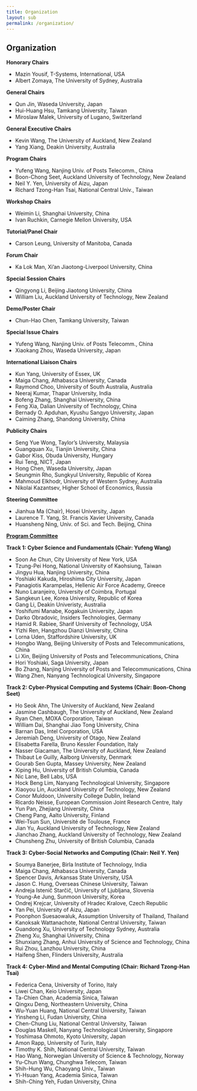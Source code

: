 ```yaml
---
title: Organization
layout: sub
permalink: /organization/
---
```


<h2>Organization</h2>

<p><strong>Honorary Chairs</strong></p>
<ul><li>Mazin Yousif, T-Systems, International, USA</li>
<li>Albert Zomaya, The University of Sydney, Australia</li>
</ul><p><strong>General Chairs</strong></p>
<ul><li>Qun Jin, Waseda University, Japan</li>
<li>Hui-Huang Hsu, Tamkang University, Taiwan</li>
<li>Miroslaw Malek, University of Lugano, Switzerland</li>
</ul><p><strong>General Executive Chairs </strong></p>
<ul><li>Kevin Wang, The University of Auckland, New Zealand</li>
<li>Yang Xiang, Deakin University, Australia</li>
</ul><p><strong>Program Chairs </strong></p>
<ul><li>Yufeng Wang, Nanjing Univ. of Posts Telecomm., China</li>
<li>Boon-Chong Seet, Auckland University of Technology, New Zealand</li>
<li>Neil Y. Yen, University of Aizu, Japan</li>
<li>Richard Tzong-Han Tsai, National Central Univ., Taiwan</li>
</ul><p><strong>Workshop Chairs </strong></p>
<ul><li>Weimin Li, Shanghai University, China</li>
<li>Ivan Ruchkin, Carnegie Mellon University, USA</li>
</ul><p><strong>Tutorial/Panel Chair </strong></p>
<ul><li>Carson Leung, University of Manitoba, Canada</li>
</ul><p><strong>Forum Chair</strong></p>
<ul><li>Ka Lok Man, Xi’an Jiaotong-Liverpool University, China</li>
</ul><p><strong>Special Session Chairs</strong></p>
<ul><li>Qingyong Li, Beijing Jiaotong University, China</li>
<li>William Liu, Auckland University of Technology, New Zealand</li>
</ul><p><strong>Demo/Poster Chair</strong></p>
<ul><li>Chun-Hao Chen, Tamkang University, Taiwan</li>
</ul><p><strong>Special Issue Chairs </strong></p>
<ul><li>Yufeng Wang, Nanjing Univ. of Posts Telecomm., China</li>
<li>Xiaokang Zhou, Waseda University, Japan</li>
</ul><p><strong>International Liaison Chairs </strong></p>
<ul><li>Kun Yang, University of Essex, UK</li>
<li>Maiga Chang, Athabasca University, Canada</li>
<li>Raymond Choo, University of South Australia, Australia</li>
<li>Neeraj Kumar, Thapar University, India</li>
<li>Bofeng Zhang, Shanghai University, China</li>
<li>Feng Xia, Dalian University of Technology, China</li>
<li>Bernady O. Apduhan, Kyushu Sangyo University, Japan</li>
<li>Caiming Zhang, Shandong University, China</li>
</ul><p><strong>Publicity Chairs </strong></p>
<ul><li>Seng Yue Wong, Taylor’s University, Malaysia</li>
<li>Guangquan Xu, Tianjin University, China</li>
<li>Gabor Kiss, Obuda University, Hungary</li>
<li>Rui Teng, NICT, Japan</li>
<li>Hong Chen, Waseda University, Japan</li>
<li>Seungmin Rho, Sungkyul University, Republic of Korea</li>
<li>Mahmoud Elkhodr, University of Western Sydney, Australia</li>
<li>Nikolai Kazantsev, Higher School of Economics, Russia</li>
</ul><p><strong>Steering Committee </strong></p>
<ul><li>Jianhua Ma (Chair), Hosei University, Japan</li>
<li>Laurence T. Yang, St. Francis Xavier University, Canada</li>
<li>Huansheng Ning, Univ. of Sci. and Tech. Beijing, China</li>
</ul><p><span style="text-decoration: underline;"><strong>Program Committee</strong></span></p>
<p><strong>Track 1: Cyber Science and Fundamentals (Chair: Yufeng Wang)</strong></p>
<ul><li>Soon Ae Chun, City University of New York, USA</li>
<li>Tzung-Pei Hong, National University of Kaohsiung, Taiwan</li>
<li>Jingyu Hua, Nanjing University, China</li>
<li>Yoshiaki Kakuda, Hiroshima City University, Japan</li>
<li>Panagiotis Karampelas, Hellenic Air Force Academy, Greece</li>
<li>Nuno Laranjeiro, University of Coimbra, Portugal</li>
<li>Sangkeun Lee, Korea University, Republic of Korea</li>
<li>Gang Li, Deakin Univeristy, Australia</li>
<li>Yoshifumi Manabe, Kogakuin University, Japan</li>
<li>Darko Obradovic, Insiders Technologies, Germany</li>
<li>Hamid R. Rabiee, Sharif University of Technology, USA</li>
<li>Yizhi Ren, Hangzhou Dianzi University, China</li>
<li>Lorna Uden, Staffordshire University, UK</li>
<li>Hongbo Wang, Beijing University of Posts and Telecommunications, China</li>
<li>Li Xin, Beijing University of Posts and Telecommunications, China</li>
<li>Hori Yoshiaki, Saga University, Japan</li>
<li>Bo Zhang, Nanjing University of Posts and Telecommunications, China</li>
<li>Wang Zhen, Nanyang Technological University, Singapore</li>
</ul><p><strong>Track 2: Cyber-Physical Computing and Systems (Chair: Boon-Chong Seet)</strong></p>
<ul><li>Ho Seok Ahn, The University of Auckland, New Zealand</li>
<li>Jasmine Cashbaugh, The University of Auckland, New Zealand</li>
<li>Ryan Chen, MOXA Corporation, Taiwan</li>
<li>William Dai, Shanghai Jiao Tong University, China</li>
<li>Barnan Das, Intel Corporation, USA</li>
<li>Jeremiah Deng, University of Otago, New Zealand</li>
<li>Elisabetta Farella, Bruno Kessler Foundation, Italy</li>
<li>Nasser Giacaman, The University of Auckland, New Zealand</li>
<li>Thibaut Le Guilly, Aalborg University, Denmark</li>
<li>Gourab Sen Gupta, Massey University, New Zealand</li>
<li>Xiping Hu, University of British Columbia, Canada</li>
<li>Nic Lane, Bell Labs, USA</li>
<li>Hock Beng Lim, Nanyang Technological University, Singapore</li>
<li>Xiaoyou Lin, Auckland University of Technology, New Zealand</li>
<li>Conor Muldoon, University College Dublin, Ireland</li>
<li>Ricardo Neisse, European Commission Joint Research Centre, Italy</li>
<li>Yun Pan, Zhejiang University, China</li>
<li>Cheng Pang, Aalto University, Finland</li>
<li>Wei-Tsun Sun, Université de Toulouse, France</li>
<li>Jian Yu, Auckland University of Technology, New Zealand</li>
<li>Jianchao Zhang, Auckland University of Technology, New Zealand</li>
<li>Chunsheng Zhu, University of British Columbia, Canada</li>
</ul><p><strong>Track 3: Cyber-Social Networks and Computing (Chair: Neil Y. Yen)</strong></p>
<ul><li>Soumya Banerjee, Birla Institute of Technology, India</li>
<li>Maiga Chang, Athabasca University, Canada</li>
<li>Spencer Davis, Arkansas State University, USA</li>
<li>Jason C. Hung, Overseas Chinese University, Taiwan</li>
<li>Andreja Istenič Starčič, University of Ljubljana, Slovenia</li>
<li>Young-Ae Jung, Sunmoon University, Korea</li>
<li>Ondrej Krejcar, University of Hradec Kralove, Czech Republic</li>
<li>Yan Pei, University of Aizu, Japan</li>
<li>Poonphon Suesaowaluk, Assumption University of Thailand, Thailand</li>
<li>Kanoksak Wattanachote, National Central University, Taiwan</li>
<li>Guandong Xu, University of Technology Sydney, Australia</li>
<li>Zheng Xu, Shanghai University, China</li>
<li>Shunxiang Zhang, Anhui University of Science and Technology, China</li>
<li>Rui Zhou, Lanzhou University, China</li>
<li>Haifeng Shen, Flinders University, Australia</li>
</ul><p><strong>Track 4: Cyber-Mind and Mental Computing (Chair: Richard Tzong-Han Tsai)</strong></p>
<ul><li>Federica Cena, University of Torino, Italy</li>
<li>Liwei Chan, Keio University, Japan</li>
<li>Ta-Chien Chan, Academia Sinica, Taiwan</li>
<li>Qingxu Deng, Northeastern University, China</li>
<li>Wu-Yuan Huang, National Central University, Taiwan</li>
<li>Yinsheng Li, Fudan University, China</li>
<li>Chen-Chung Liu, National Central University, Taiwan</li>
<li>Douglas Maskell, Nanyang Technological University, Singapore</li>
<li>Yoshimasa Ohmoto, Kyoto University, Japan</li>
<li>Amon Rapp, University of Turin, Italy</li>
<li>Timothy K. Shih, National Central University, Taiwan</li>
<li>Hao Wang, Norwegian University of Science & Technology, Norway</li>
<li>Yu-Chun Wang, Chunghwa Telecom, Taiwan</li>
<li>Shih-Hung Wu, Chaoyang Univ., Taiwan</li>
<li>Yi-Hsuan Yang, Academia Sinica, Taiwan</li>
<li>Shih-Ching Yeh, Fudan University, China</li>
</ul>
